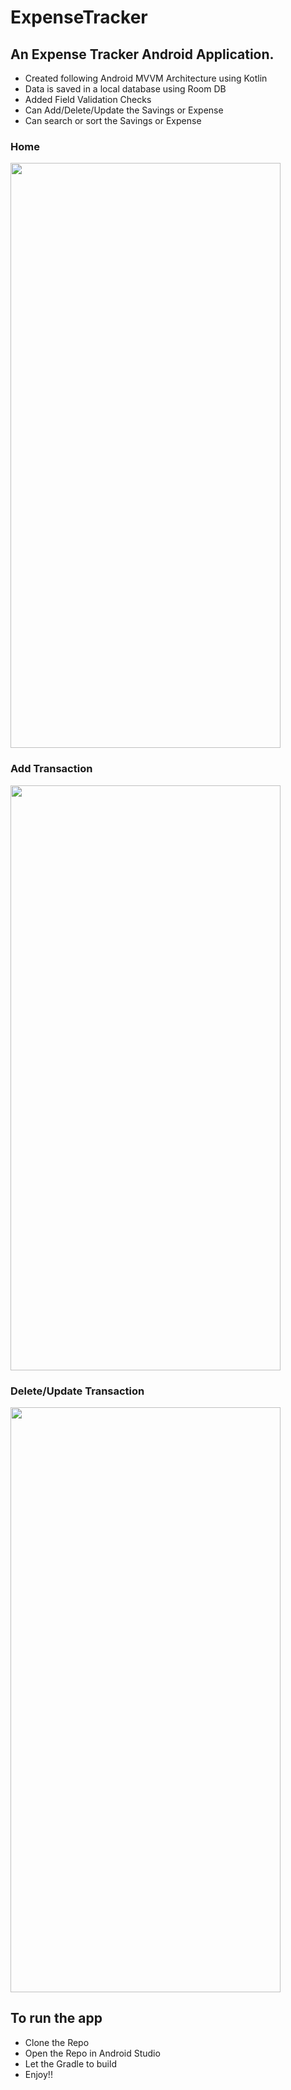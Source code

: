 # ExpenseTracker
## An Expense Tracker Android Application.


<ul>
<li> Created following Android MVVM Architecture using Kotlin </li>
<li> Data is saved in a local database using Room DB</li>
<li> Added Field Validation Checks </li>
<li> Can Add/Delete/Update the Savings or Expense </li>
<li> Can search or sort the Savings or Expense  </li>  
</ul>



  ### Home

<img src = "https://github.com/SuneelKM/ExpenseTracker/blob/main/screenshot/expense%20tracker.png" width=432 height=936>

### Add Transaction

<img src = "https://github.com/SuneelKM/ExpenseTracker/blob/main/screenshot/Addexpense.png" width=432 height=936>

### Delete/Update Transaction

<img src = "https://github.com/SuneelKM/ExpenseTracker/blob/main/screenshot/Update%20and%20delete.png" width=432 height=936>

## To run the app
* Clone the Repo
* Open the Repo in Android Studio
* Let the Gradle to build
* Enjoy!!






